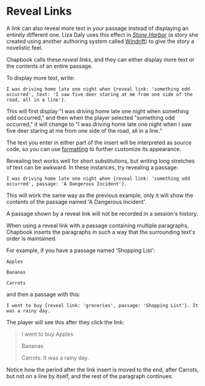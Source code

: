 # Reveal Links

A link can also reveal more text in your passage instead of displaying an entirely different one. Liza Daly uses this effect in _[Stone Harbor]_ (a story she created using another authoring system called [Windrift]) to give the story a novelistic feel.

Chapbook calls these _reveal links_, and they can either display more text or the contents of an entire passage.

To display more text, write:

```
I was driving home late one night when {reveal link: 'something odd occurred', text: 'I saw five deer staring at me from one side of the road, all in a line'}.
```

This will first display "I was driving home late one night when something odd occurred," and then when the player selected "something odd occurred," it will change to "I was driving home late one night when I saw five deer staring at me from one side of the road, all in a line."

The text you enter in either part of the insert will be interpreted as source code, so you can use [formatting] to further customize its appearance.

Revealing text works well for short substitutions, but writing long stretches of text can be awkward. In these instances, try revealing a passage:

```
I was driving home late one night when {reveal link: 'something odd occurred', passage: 'A Dangerous Incident'}.
```

This will work the same way as the previous example, only it will show the contents of the passage named 'A Dangerous Incident'.

<aside data-hint="info">
A passage shown by a reveal link will not be recorded in a session's history.
</aside>

When using a reveal link with a passage containing multiple paragraphs, Chapbook inserts the paragraphs in such a way that the surrounding text's order is maintained.

For example, if you have a passage named 'Shopping List':

```
Apples

Bananas

Carrots
```

and then a passage with this:

```
I went to buy {reveal link: 'groceries', passage: 'Shopping List'}. It was a rainy day.
```

The player will see this after they click the link:

> I went to buy Apples
>
> Bananas
>
> Carrots. It was a rainy day.

Notice how the period after the link insert is moved to the end, after Carrots, but not on a line by itself, and the rest of the paragraph continues.

[stone harbor]: https://stoneharborgame.com/
[windrift]: https://github.com/lizadaly/windrift
[formatting]: ../text-and-links/text-formatting.md